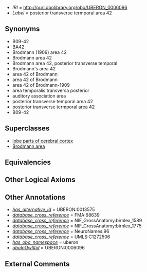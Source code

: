  * *IRI* = http://purl.obolibrary.org/obo/UBERON_0006096
 * *Label* = posterior transverse termporal area 42

## Synonyms

 * B09-42
 * BA42
 * Brodmann (1909) area 42
 * Brodmann area 42
 * Brodmann area 42, posterior transverse temporal
 * Brodmann's area 42
 * area 42 of Brodmann
 * area 42 of Brodmann
 * area 42 of Brodmann-1909
 * area temporalis transversa posterior
 * auditory association area
 * posterior transverse temporal area 42
 * posterior transverse termporal area 42
 * B09-42

## Superclasses

 * [lobe parts of cerebral cortex](../../UBERON/22/UBERON_0003022.md)
 * [Brodmann area](../../UBERON/29/UBERON_0013529.md)

## Equivalencies


## Other Logical Axioms


## Other Annotations

 * *[has_alternative_id](../../Id/oboInOwl#hasAlternativeId.md)* = UBERON:0013575
 * *[database_cross_reference](../../ef/oboInOwl#hasDbXref.md)* = FMA:68639
 * *[database_cross_reference](../../ef/oboInOwl#hasDbXref.md)* = NIF_GrossAnatomy:birnlex_1589
 * *[database_cross_reference](../../ef/oboInOwl#hasDbXref.md)* = NIF_GrossAnatomy:birnlex_1775
 * *[database_cross_reference](../../ef/oboInOwl#hasDbXref.md)* = NeuroNames:96
 * *[database_cross_reference](../../ef/oboInOwl#hasDbXref.md)* = UMLS:C1272506
 * *[has_obo_namespace](../../ce/oboInOwl#hasOBONamespace.md)* = uberon
 * *[oboInOwl#id](../../id/oboInOwl#id.md)* = UBERON:0006096

## External Comments

